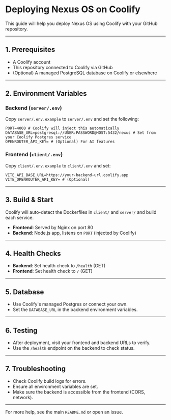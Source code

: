 # Deploying Nexus OS on Coolify

This guide will help you deploy Nexus OS using Coolify with your GitHub repository.

---

## 1. Prerequisites
- A Coolify account
- This repository connected to Coolify via GitHub
- (Optional) A managed PostgreSQL database on Coolify or elsewhere

---

## 2. Environment Variables

### Backend (`server/.env`)
Copy `server/.env.example` to `server/.env` and set the following:

```
PORT=4000 # Coolify will inject this automatically
DATABASE_URL=postgresql://USER:PASSWORD@HOST:5432/nexus # Set from your Coolify Postgres service
OPENROUTER_API_KEY= # (Optional) For AI features
```

### Frontend (`client/.env`)
Copy `client/.env.example` to `client/.env` and set:

```
VITE_API_BASE_URL=https://your-backend-url.coolify.app
VITE_OPENROUTER_API_KEY= # (Optional)
```

---

## 3. Build & Start
Coolify will auto-detect the Dockerfiles in `client/` and `server/` and build each service.

- **Frontend**: Served by Nginx on port 80
- **Backend**: Node.js app, listens on `PORT` (injected by Coolify)

---

## 4. Health Checks
- **Backend**: Set health check to `/health` (GET)
- **Frontend**: Set health check to `/` (GET)

---

## 5. Database
- Use Coolify's managed Postgres or connect your own.
- Set the `DATABASE_URL` in the backend environment variables.

---

## 6. Testing
- After deployment, visit your frontend and backend URLs to verify.
- Use the `/health` endpoint on the backend to check status.

---

## 7. Troubleshooting
- Check Coolify build logs for errors.
- Ensure all environment variables are set.
- Make sure the backend is accessible from the frontend (CORS, network).

---

For more help, see the main `README.md` or open an issue. 